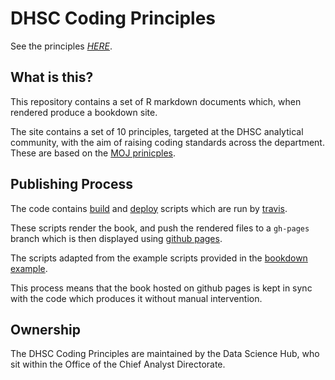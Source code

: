 # DHSC Coding Principles

See the principles *[HERE](https://datas-dhsc.github.io/coding_principles_book/index.html)*.

## What is this?
This repository contains a set of R markdown documents which, when rendered produce a bookdown site.

The site contains a set of 10 principles, targeted at the DHSC analytical community, with the aim of raising coding standards across the department. These are based on the [MOJ prinicples](https://github.com/moj-analytical-services/our-coding-standards).

## Publishing Process
The code contains [build](_build.sh) and [deploy](_deploy.sh) scripts which are run by [travis](https://travis-ci.org/mattm-dhsc/coding_principles_book).

These scripts render the book, and push the rendered files to a `gh-pages` branch which is then displayed using [github pages](https://datas-dhsc.github.io/coding_principles_book/).

The scripts adapted from the example scripts provided in the [bookdown example](https://bookdown.org/yihui/bookdown/github.html).

This process means that the book hosted on github pages is kept in sync with the code which produces it without manual intervention.

## Ownership
The DHSC Coding Principles are maintained by the Data Science Hub, who sit within the Office of the Chief Analyst Directorate.
